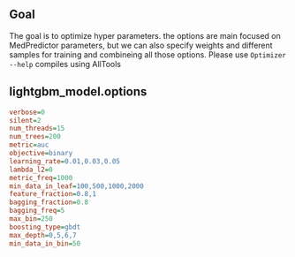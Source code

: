 ## Goal
The goal is to optimize hyper parameters.
the options are main focused on MedPredictor parameters, but we can also specify weights and different samples for training
and combineing all those options.
Please use `Optimizer --help` compiles using AllTools

## **lightgbm_model.options**

```ini
verbose=0
silent=2
num_threads=15
num_trees=200
metric=auc
objective=binary
learning_rate=0.01,0.03,0.05
lambda_l2=0
metric_freq=1000
min_data_in_leaf=100,500,1000,2000
feature_fraction=0.8,1
bagging_fraction=0.8
bagging_freq=5
max_bin=250
boosting_type=gbdt
max_depth=0,5,6,7
min_data_in_bin=50
```